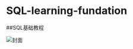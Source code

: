 # SQL-learning-fundation

##SQL基础教程

![封面](https://images-cn.ssl-images-amazon.com/images/I/41bD3M4I5IL.jpg)